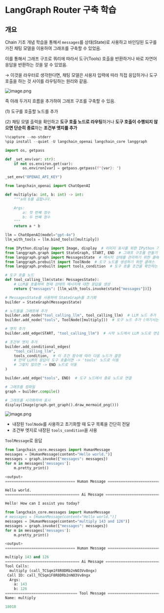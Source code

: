 # LangGraph Router 구축 학습

## 개요

Chain 기초 개념 학습을 통해서 `messages`를 상태(State)로 사용하고 바인딩된 도구를 가진 채팅 모델을 이용하여 그래프를 구축할 수 있었음.

이를 통해서 그래프 구조로 쿼리에 따라서 도구(Tools) 호출을 반환하거나 바로 자연어 응답을 반환하는 것을 알 수 있었음. 

→ 이것을 라우터로 생각한다면, 채팅 모델은 사용자 입력에 따라 직접 응답하거나 도구 호출을 하는 것 사이를 라우팅하는 원리와 같음.

![image.png](https://cdn.prod.website-files.com/65b8cd72835ceeacd4449a53/66dbac6543c3d4df239a4ed1_router1.png)

즉 아래 두가지 흐름을 추가하여 그래프 구조를 구축할 수 있음.

(1) 도구를 호출할 노드를 추가

(2) 채팅 모델 출력을 확인하고 **도구 호출 노드로 라우팅**하거나 **도구 호출이 수행되지 않으면 단순히 종료**하는 **조건부 엣지를 추가**

```python
%%capture --no-stderr
%pip install --quiet -U langchain_openai langchain_core langgraph

```

```python
import os, getpass

def _set_env(var: str):
    if not os.environ.get(var):
        os.environ[var] = getpass.getpass(f"{var}: ")

_set_env("OPENAI_API_KEY")

```

```python
from langchain_openai import ChatOpenAI

def multiply(a: int, b: int) -> int:
    """a와 b를 곱합니다.

    Args:
        a: 첫 번째 정수
        b: 두 번째 정수
    """
    return a * b

llm = ChatOpenAI(model="gpt-4o")
llm_with_tools = llm.bind_tools([multiply])

```

```python
from IPython.display import Image, display  # 이미지 표시를 위한 IPython 기능
from langgraph.graph import StateGraph, START, END  # 그래프 구조를 만들기 위한 langgraph 컴포넌트
from langgraph.graph import MessagesState  # 메시지 상태를 관리하기 위한 클래스
from langgraph.prebuilt import ToolNode  # 도구 노드를 생성하기 위한 클래스
from langgraph.prebuilt import tools_condition  # 도구 호출 조건을 확인하는 함수

# 도구 호출 노드
def tool_calling_llm(state: MessagesState):
    # LLM을 호출하여 현재 상태의 메시지에 대한 응답을 생성
    return {"messages": [llm_with_tools.invoke(state["messages"])]}

# MessagesState를 사용하여 StateGraph를 초기화
builder = StateGraph(MessagesState)  

# 노드들을 그래프에 추가
builder.add_node("tool_calling_llm", tool_calling_llm)  # LLM 노드 추가
builder.add_node("tools", ToolNode([multiply]))  # 도구 노드 추가 (여기서는 multiply 함수만 포함)

# 엣지 추가
builder.add_edge(START, "tool_calling_llm")  # 시작 노드에서 LLM 노드로 연결

# 조건부 엣지 추가
builder.add_conditional_edges(
    "tool_calling_llm",
    tools_condition,  # 이 조건 함수에 따라 다음 노드가 결정
    # 만약 LLM의 응답이 도구 호출이면 -> 'tools' 노드로 이동
    # 그렇지 않으면 -> END 노드로 이동
)

builder.add_edge("tools", END)  # 도구 노드에서 종료 노드로 연결

# 그래프를 컴파일
graph = builder.compile()

# 그래프를 시각화하여 표시
display(Image(graph.get_graph().draw_mermaid_png()))
```

![image.png](https://file.notion.so/f/f/6e9b6a9d-4017-4436-9d1c-b2c91964d4d9/7ba6fac0-44fd-49be-af4f-d784423dfc91/image.png?table=block&id=1058f684-2b4d-8013-9739-edc4d79cbc76&spaceId=6e9b6a9d-4017-4436-9d1c-b2c91964d4d9&expirationTimestamp=1726754400000&signature=_qE-qbyf5PNjOhr58SNYTwNrfNSlYIQ2bXFZh7OJKsA&downloadName=image.png)

- 내장된 `ToolNode`를 사용하고 초기화할 때 도구 목록을 간단히 전달
- 조건부 엣지로 내장된 `tools_condition`을 사용

`ToolMessage`로 응답
```python
from langchain_core.messages import HumanMessage
messages = [HumanMessage(content="Hello world.")]
messages = graph.invoke({"messages": messages})
for m in messages['messages']:
    m.pretty_print()

<output>
================================ Human Message =================================

Hello world.
================================== Ai Message ==================================

Hello! How can I assist you today?

```

```python
from langchain_core.messages import HumanMessage
# messages = [HumanMessage(content="Hello world.")]
messages = [HumanMessage(content="multiply 143 and 126")]
messages = graph.invoke({"messages": messages})
for m in messages['messages']:
    m.pretty_print()

<output>
================================ Human Message =================================

multiply 143 and 126
================================== Ai Message ==================================
Tool Calls:
  multiply (call_TCSqm1F8R8DRb2nNO3Vv8ngx)
 Call ID: call_TCSqm1F8R8DRb2nNO3Vv8ngx
  Args:
    a: 143
    b: 126
================================= Tool Message =================================
Name: multiply

18018
```